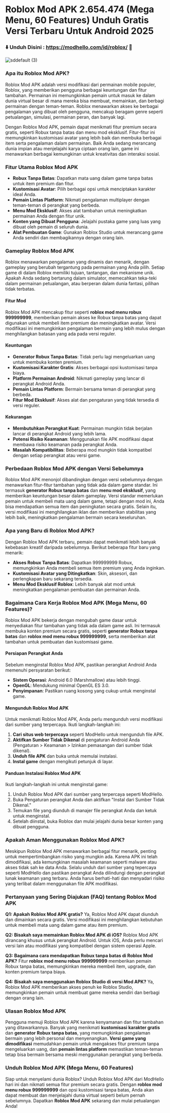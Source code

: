 # Roblox Mod APK 2.654.474 (Mega Menu, 60 Features) Unduh Gratis Versi Terbaru Untuk Android 2025

### ⬇️ Unduh Disini : https://modhello.com/id/roblox/  📲
![sddefault (3)](https://github.com/user-attachments/assets/0a600ec0-ee46-4a40-a13b-28e2f6c2455c)


### Apa itu Roblox Mod APK?

Roblox Mod APK adalah versi modifikasi dari permainan mobile populer, Roblox, yang memberikan pengguna berbagai keuntungan dan fitur tambahan. Permainan ini memungkinkan pemain untuk masuk ke dalam dunia virtual besar di mana mereka bisa membuat, memainkan, dan berbagi permainan dengan teman-teman. Roblox menawarkan akses ke berbagai pengalaman yang dibuat oleh pengguna, mencakup beragam genre seperti petualangan, simulasi, permainan peran, dan banyak lagi.

Dengan Roblox Mod APK, pemain dapat menikmati fitur premium secara gratis, seperti Robux tanpa batas dan menu mod eksklusif. Fitur-fitur ini memungkinkan kustomisasi avatar yang lebih baik dan membuka berbagai item serta pengalaman dalam permainan. Baik Anda sedang merancang dunia impian atau menjelajahi karya ciptaan orang lain, game ini menawarkan berbagai kemungkinan untuk kreativitas dan interaksi sosial.

### Fitur Utama Roblox Mod APK

- **Robux Tanpa Batas**: Dapatkan mata uang dalam game tanpa batas untuk item premium dan fitur.
- **Kustomisasi Avatar**: Pilih berbagai opsi untuk menciptakan karakter ideal Anda.
- **Pemain Lintas Platform**: Nikmati pengalaman multiplayer dengan teman-teman di perangkat yang berbeda.
- **Menu Mod Eksklusif**: Akses alat tambahan untuk meningkatkan permainan Anda dengan fitur unik.
- **Konten yang Dibuat Pengguna**: Jelajahi pustaka game yang luas yang dibuat oleh pemain di seluruh dunia.
- **Alat Pembuatan Game**: Gunakan Roblox Studio untuk merancang game Anda sendiri dan membagikannya dengan orang lain.

### Gameplay Roblox Mod APK

Roblox menawarkan pengalaman yang dinamis dan menarik, dengan gameplay yang berubah tergantung pada permainan yang Anda pilih. Setiap game di dalam Roblox memiliki tujuan, tantangan, dan mekanisme unik. Apakah Anda sedang bertarung dalam simulator, memecahkan teka-teki dalam permainan petualangan, atau berperan dalam dunia fantasi, pilihan tidak terbatas.

#### Fitur Mod
Roblox Mod APK mencakup fitur seperti **roblox mod menu robux 999999999**, memberikan pemain akses ke Robux tanpa batas yang dapat digunakan untuk membeli item premium dan meningkatkan avatar. Versi modifikasi ini memungkinkan pengalaman bermain yang lebih mulus dengan menghilangkan batasan yang ada pada versi reguler. 

#### Keuntungan
- **Generator Robux Tanpa Batas**: Tidak perlu lagi mengeluarkan uang untuk membuka konten premium.
- **Kustomisasi Karakter Gratis**: Akses berbagai opsi kustomisasi tanpa biaya.
- **Platform Permainan Android**: Nikmati gameplay yang lancar di perangkat Android Anda.
- **Pemain Lintas Platform**: Bermain bersama teman di perangkat yang berbeda.
- **Fitur Mod Eksklusif**: Akses alat dan pengaturan yang tidak tersedia di versi reguler.

#### Kekurangan
- **Membutuhkan Perangkat Kuat**: Permainan mungkin tidak berjalan lancar di perangkat Android yang lebih lama.
- **Potensi Risiko Keamanan**: Menggunakan file APK modifikasi dapat membawa risiko keamanan pada perangkat Anda.
- **Masalah Kompatibilitas**: Beberapa mod mungkin tidak kompatibel dengan setiap perangkat atau versi game.

### Perbedaan Roblox Mod APK dengan Versi Sebelumnya

Roblox Mod APK menonjol dibandingkan dengan versi sebelumnya dengan menawarkan fitur-fitur tambahan yang tidak ada dalam game standar. Ini termasuk **generator Robux tanpa batas** dan **menu mod eksklusif**, yang memberikan keuntungan besar dalam gameplay. Versi standar memerlukan pemain untuk membeli mata uang dalam game, tetapi dengan mod ini, Anda bisa mendapatkan semua item dan peningkatan secara gratis. Selain itu, versi modifikasi ini menghilangkan iklan dan memberikan stabilitas yang lebih baik, meningkatkan pengalaman bermain secara keseluruhan.

### Apa yang Baru di Roblox Mod APK?

Dengan Roblox Mod APK terbaru, pemain dapat menikmati lebih banyak kebebasan kreatif daripada sebelumnya. Berikut beberapa fitur baru yang menarik:
- **Akses Robux Tanpa Batas**: Dapatkan 999999999 Robux, memungkinkan Anda membeli semua item premium yang Anda inginkan.
- **Kustomisasi Avatar yang Ditingkatkan**: Skin, aksesori, dan perlengkapan baru sekarang tersedia.
- **Menu Mod Eksklusif Roblox**: Lebih banyak alat mod untuk meningkatkan pengalaman pembuatan dan permainan Anda.

### Bagaimana Cara Kerja Roblox Mod APK (Mega Menu, 60 Features)?

Roblox Mod APK bekerja dengan mengubah game dasar untuk menyediakan fitur tambahan yang tidak ada dalam game asli. Ini termasuk membuka konten premium secara gratis, seperti **generator Robux tanpa batas** dan **roblox mod menu robux 999999999**, serta memberikan alat tambahan untuk pembuatan dan kustomisasi game.

#### Persiapan Perangkat Anda
Sebelum menginstal Roblox Mod APK, pastikan perangkat Android Anda memenuhi persyaratan berikut:
- **Sistem Operasi**: Android 6.0 (Marshmallow) atau lebih tinggi.
- **OpenGL**: Mendukung minimal OpenGL ES 3.0.
- **Penyimpanan**: Pastikan ruang kosong yang cukup untuk menginstal game.

#### Mengunduh Roblox Mod APK
Untuk menikmati Roblox Mod APK, Anda perlu mengunduh versi modifikasi dari sumber yang terpercaya. Ikuti langkah-langkah ini:
1. **Cari situs web terpercaya** seperti ModHello untuk mengunduh file APK.
2. **Aktifkan Sumber Tidak Dikenal** di pengaturan Android Anda (Pengaturan > Keamanan > Izinkan pemasangan dari sumber tidak dikenal).
3. **Unduh file APK** dan buka untuk memulai instalasi.
4. **Instal game** dengan mengikuti petunjuk di layar.

#### Panduan Instalasi Roblox Mod APK
Ikuti langkah-langkah ini untuk menginstal game:
1. Unduh Roblox Mod APK dari sumber yang terpercaya seperti ModHello.
2. Buka Pengaturan perangkat Anda dan aktifkan "Instal dari Sumber Tidak Dikenal."
3. Temukan file yang diunduh di manajer file perangkat Anda dan ketuk untuk menginstal.
4. Setelah diinstal, buka Roblox dan mulai jelajahi dunia besar konten yang dibuat pengguna.

### Apakah Aman Menggunakan Roblox Mod APK?

Meskipun Roblox Mod APK menawarkan berbagai fitur menarik, penting untuk mempertimbangkan risiko yang mungkin ada. Karena APK ini telah dimodifikasi, ada kemungkinan masalah keamanan seperti malware atau akses tidak sah ke data Anda. Selalu unduh dari sumber yang tepercaya seperti ModHello dan pastikan perangkat Anda dilindungi dengan perangkat lunak keamanan yang terbaru. Anda harus berhati-hati dan menyadari risiko yang terlibat dalam menggunakan file APK modifikasi.

### Pertanyaan yang Sering Diajukan (FAQ) tentang Roblox Mod APK

**Q1: Apakah Roblox Mod APK gratis?**
Ya, Roblox Mod APK dapat diunduh dan dimainkan secara gratis. Versi modifikasi ini menghilangkan kebutuhan untuk membeli mata uang dalam game atau item premium.

**Q2: Bisakah saya memainkan Roblox Mod APK di iOS?**
Roblox Mod APK dirancang khusus untuk perangkat Android. Untuk iOS, Anda perlu mencari versi lain atau modifikasi yang kompatibel dengan sistem operasi Apple.

**Q3: Bagaimana cara mendapatkan Robux tanpa batas di Roblox Mod APK?**
Fitur **roblox mod menu robux 999999999** memberikan pemain Robux tanpa batas, memungkinkan mereka membeli item, upgrade, dan konten premium tanpa biaya.

**Q4: Bisakah saya menggunakan Roblox Studio di versi Mod APK?**
Ya, Roblox Mod APK memberikan akses penuh ke Roblox Studio, memungkinkan pemain untuk membuat game mereka sendiri dan berbagi dengan orang lain.

### Ulasan Roblox Mod APK

Pengguna memuji Roblox Mod APK karena kenyamanan dan fitur tambahan yang ditawarkannya. Banyak yang menikmati **kustomisasi karakter gratis** dan **generator Robux tanpa batas**, yang memungkinkan pengalaman bermain yang lebih personal dan menyenangkan. **Versi game yang dimodifikasi** memudahkan pemain untuk mengakses fitur premium tanpa mengeluarkan uang, dan **pemain lintas platform** memastikan teman-teman tetap bisa bermain bersama meski menggunakan perangkat yang berbeda.

### Unduh Roblox Mod APK (Mega Menu, 60 Features)

Siap untuk menyelami dunia Roblox? Unduh Roblox Mod APK dari ModHello hari ini dan nikmati semua fitur premium secara gratis. Dengan **roblox mod menu robux 999999999** dan opsi kustomisasi tanpa batas, Anda akan dapat membuat dan menjelajahi dunia virtual seperti belum pernah sebelumnya. Dapatkan **Roblox Mod APK** sekarang dan mulai petualangan Anda!
